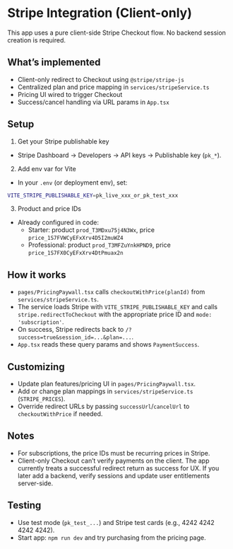 # Stripe Integration (Client-only)

This app uses a pure client-side Stripe Checkout flow. No backend session creation is required.

## What’s implemented

- Client-only redirect to Checkout using `@stripe/stripe-js`
- Centralized plan and price mapping in `services/stripeService.ts`
- Pricing UI wired to trigger Checkout
- Success/cancel handling via URL params in `App.tsx`

## Setup

1) Get your Stripe publishable key
- Stripe Dashboard → Developers → API keys → Publishable key (`pk_*`).

2) Add env var for Vite
- In your `.env` (or deployment env), set:

```bash
VITE_STRIPE_PUBLISHABLE_KEY=pk_live_xxx_or_pk_test_xxx
```

3) Product and price IDs
- Already configured in code:
  - Starter: product `prod_T3MDxu75j4N3Wx`, price `price_1S7FVWCyEFxXrv4D5I2muWZ4`
  - Professional: product `prod_T3MFZuYnkHPND9`, price `price_1S7FX0CyEFxXrv4DtPmuax2n`

## How it works

- `pages/PricingPaywall.tsx` calls `checkoutWithPrice(planId)` from `services/stripeService.ts`.
- The service loads Stripe with `VITE_STRIPE_PUBLISHABLE_KEY` and calls `stripe.redirectToCheckout` with the appropriate price ID and `mode: 'subscription'`.
- On success, Stripe redirects back to `/?success=true&session_id=...&plan=...`.
- `App.tsx` reads these query params and shows `PaymentSuccess`.

## Customizing

- Update plan features/pricing UI in `pages/PricingPaywall.tsx`.
- Add or change plan mappings in `services/stripeService.ts` (`STRIPE_PRICES`).
- Override redirect URLs by passing `successUrl`/`cancelUrl` to `checkoutWithPrice` if needed.

## Notes

- For subscriptions, the price IDs must be recurring prices in Stripe.
- Client-only Checkout can’t verify payments on the client. The app currently treats a successful redirect return as success for UX. If you later add a backend, verify sessions and update user entitlements server-side.

## Testing

- Use test mode (`pk_test_...`) and Stripe test cards (e.g., 4242 4242 4242 4242).
- Start app: `npm run dev` and try purchasing from the pricing page.
